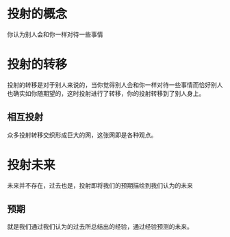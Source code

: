 # 投射的概念
你认为别人会和你一样对待一些事情
# 投射的转移
投射的转移是对于别人来说的，当你觉得别人会和你一样对待一些事情而恰好别人也确实如你随期望的，这时投射进行了转移，你的投射转移到了别人身上。
## 相互投射
众多投射转移交织形成巨大的网，这张网即是各种观点。
# 投射未来
未来并不存在，过去也是，投射即将我们的预期描绘到我们认为的未来
## 预期
就是我们通过我们认为的过去所总结出的经验，通过经验预测的未来。
